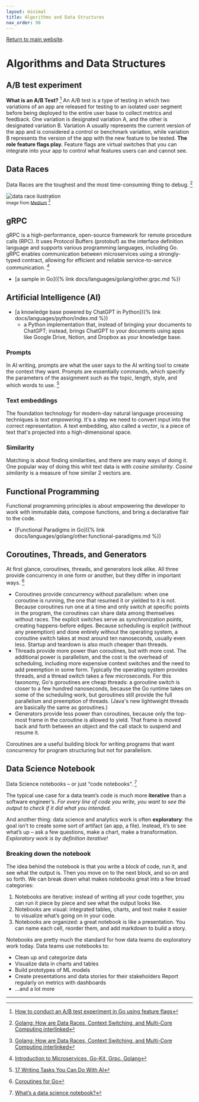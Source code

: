 ```yaml
---
layout: minimal
title: Algorithms and Data Structures
nav_order: 98
---
```


[Return to main website]({{site.baseurl}}/).

# Algorithms and Data Structures

## A/B test experiment

__What is an A/B Test?__ [^1]
An A/B test is a type of testing in which two variations of an app are released for testing to an isolated user segment before being deployed to the entire user base to collect metrics and feedback. One variation is designated variation A, and the other is designated variation B. Variation A usually represents the current version of the app and is considered a control or benchmark variation, while variation B represents the version of the app with the new feature to be tested.
__The role feature flags play.__
Feature flags are virtual switches that you can integrate into your app to control what features users can and cannot see.

## Data Races

Data Races are the toughest and the most time-consuming thing to debug. [^2]

![data race ilustration](https://github.com/igorlima/unapologetic-snippets/assets/1886786/a3866f1d-7506-4d2d-9ada-fc0229483187)
<sup style="display:block;">image from [Medium](https://mourya-g9.medium.com/golang-how-are-data-races-context-switching-and-multi-core-computing-related-cba8d17b542a) [^2]</sup>

## gRPC

gRPC is a high-performance, open-source framework for remote procedure calls (RPC). It uses Protocol Buffers (protobuf) as the interface definition language and supports various programming languages, including Go. gRPC enables communication between microservices using a strongly-typed contract, allowing for efficient and reliable service-to-service communication. [^3]

- [a sample in Go]({% link docs/languages/golang/other.grpc.md %})

## Artificial Intelligence (AI)

- [a knowledge base powered by ChatGPT in Python]({% link docs/languages/python/index.md %})
  - a Python implementation that, instead of bringing your documents to ChatGPT; instead, brings ChatGPT to your documents using apps like Google Drive, Notion, and Dropbox as your knowledge base.

### Prompts

In AI writing, prompts are what the user says to the AI writing tool to create the context they want. Prompts are essentially commands, which specify the parameters of the assignment such as the topic, length, style, and which words to use. [^5]

### Text embeddings

The foundation technology for modern-day natural language processing techniques is _text empowering_. It's a step we need to convert input into the correct representation. A text embedding, also called a _vector_, is a piece of text that's projected into a high-dimensional space.

### Similarity

Matching is about finding similarities, and there are many ways of doing it. One popular way of doing this whit text data is with _cosine similarity_. _Cosine similarity_ is a measure of how similar 2 vectors are.

## Functional Programming

Functional programming principles is about empowering the developer to work with immutable data, compose functions, and bring a declarative flair to the code.

- [Functional Paradigms in Go]({% link docs/languages/golang/other.functional-paradigms.md %})

## Coroutines, Threads, and Generators

At first glance, coroutines, threads, and generators look alike. All three provide concurrency in one form or another, but they differ in important ways. [^4]

- Coroutines provide concurrency without parallelism: when one coroutine is running, the one that resumed it or yielded to it is not.
Because coroutines run one at a time and only switch at specific points in the program, the coroutines can share data among themselves without races. The explicit switches serve as synchronization points, creating happens-before edges.
Because scheduling is explicit (without any preemption) and done entirely without the operating system, a coroutine switch takes at most around ten nanoseconds, usually even less. Startup and teardown is also much cheaper than threads.
- Threads provide more power than coroutines, but with more cost. The additional power is parallelism, and the cost is the overhead of scheduling, including more expensive context switches and the need to add preemption in some form. Typically the operating system provides threads, and a thread switch takes a few microseconds.
For this taxonomy, Go's goroutines are cheap threads: a goroutine switch is closer to a few hundred nanoseconds, because the Go runtime takes on some of the scheduling work, but goroutines still provide the full parallelism and preemption of threads. (Java's new lightweight threads are basically the same as goroutines.)
- Generators provide less power than coroutines, because only the top-most frame in the coroutine is allowed to yield. That frame is moved back and forth between an object and the call stack to suspend and resume it.

Coroutines are a useful building block for writing programs that want concurrency for program structuring but not for parallelism.

## Data Science Notebook

Data Science notebooks – or just “code notebooks”. [^6]

The typical use case for a data team’s code is much more __iterative__ than a software engineer’s. _For every line of code you write, you want to see the output to check if it did what you intended._

And another thing: data science and analytics work is often __exploratory__: the goal isn’t to create some sort of artifact (an app, a file). Instead, it’s to see what’s up – ask a few questions, make a chart, make a transformation. _Exploratory work is by definition iterative!_

### Breaking down the notebook

The idea behind the notebook is that you write a block of code, run it, and see what the output is. Then you move on to the next block, and so on and so forth. We can break down what makes notebooks great into a few broad categories:

1. Notebooks are iterative: instead of writing all your code together, you can run it piece by piece and see what the output looks like.
2. Notebooks are visual: integrated tables, charts, and text make it easier to visualize what’s going on in your code.
3. Notebooks are organized: a great notebook is like a presentation. You can name each cell, reorder them, and add markdown to build a story.

Notebooks are pretty much the standard for how data teams do exploratory work today. Data teams use notebooks to:
- Clean up and categorize data
- Visualize data in charts and tables
- Build prototypes of ML models
- Create presentations and data stories for their stakeholders Report regularly on metrics with dashboards
- ...and a lot more


------ ------

[^1]: [How to conduct an A/B test experiment in Go using feature flags](https://medium.com/@chavezharris/how-to-conduct-an-a-b-test-experiment-in-go-using-feature-flags-660edef536f6)
[^2]: [Golang: How are Data Races, Context Switching, and Multi-Core Computing interlinked](https://mourya-g9.medium.com/golang-how-are-data-races-context-switching-and-multi-core-computing-related-cba8d17b542a)
[^3]: [Introduction to Microservices, Go-Kit, Grpc. Golang](https://medium.com/@edwinsiby/introduction-to-microservices-go-kit-grpc-golang-e187853d6c45)
[^4]: [Coroutines for Go](https://research.swtch.com/coro)
[^5]: [17 Writing Tasks You Can Do With AI](https://www.grammarly.com/blog/ai-writing-tasks/)
[^6]: [What’s a data science notebook?](https://technically.substack.com/p/whats-a-data-science-notebook)
